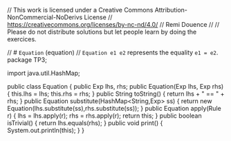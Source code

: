 
// This work is licensed under a Creative Commons Attribution-NonCommercial-NoDerivs License
// https://creativecommons.org/licenses/by-nc-nd/4.0/
// Remi Douence
//
// Please do not distribute solutions but let people learn by doing the exercices.

// # `Equation` (equation) 
// `Equation e1 e2` represents the equality `e1 = e2`. 
package TP3;

import java.util.HashMap;

public class Equation {
	public Exp lhs, rhs;
	public Equation(Exp lhs, Exp rhs) {
		this.lhs = lhs;
		this.rhs = rhs;
	}
	public String toString() {
		return lhs + " == " + rhs;
	}
	public Equation substitute(HashMap<String,Exp> ss) {
		return new Equation(lhs.substitute(ss),rhs.substitute(ss));
	}
	public Equation apply(Rule r) {
		lhs = lhs.apply(r);
		rhs = rhs.apply(r);
		return this;
	}
	public boolean isTrivial() {
		return lhs.equals(rhs);
	}
	public void print() {
		System.out.println(this);
	}
}


